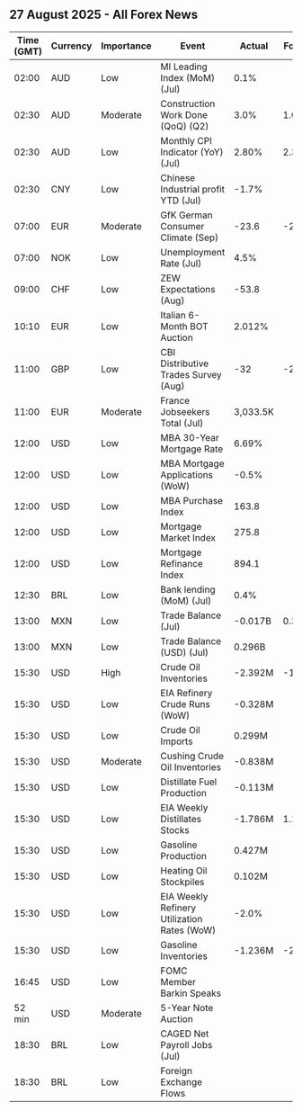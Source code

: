 ## 27 August 2025 - All Forex News

| Time (GMT) | Currency | Importance | Event | Actual | Forecast | Previous |
|------|----------|------------|-------|--------|----------|----------|
| 02:00 | AUD | Low | MI Leading Index (MoM) (Jul) | 0.1% |  | -0.0% |
| 02:30 | AUD | Moderate | Construction Work Done (QoQ) (Q2) | 3.0% | 1.0% | -0.3% |
| 02:30 | AUD | Low | Monthly CPI Indicator (YoY) (Jul) | 2.80% | 2.30% | 1.90% |
| 02:30 | CNY | Low | Chinese Industrial profit YTD (Jul) | -1.7% |  | -1.8% |
| 07:00 | EUR | Moderate | GfK German Consumer Climate (Sep) | -23.6 | -21.5 | -21.7 |
| 07:00 | NOK | Low | Unemployment Rate (Jul) | 4.5% |  | 5.5% |
| 09:00 | CHF | Low | ZEW Expectations (Aug) | -53.8 |  | 2.4 |
| 10:10 | EUR | Low | Italian 6-Month BOT Auction | 2.012% |  | 2.003% |
| 11:00 | GBP | Low | CBI Distributive Trades Survey (Aug) | -32 | -26 | -34 |
| 11:00 | EUR | Moderate | France Jobseekers Total (Jul) | 3,033.5K |  | 2,980.6K |
| 12:00 | USD | Low | MBA 30-Year Mortgage Rate | 6.69% |  | 6.68% |
| 12:00 | USD | Low | MBA Mortgage Applications (WoW) | -0.5% |  | -1.4% |
| 12:00 | USD | Low | MBA Purchase Index | 163.8 |  | 160.3 |
| 12:00 | USD | Low | Mortgage Market Index | 275.8 |  | 277.1 |
| 12:00 | USD | Low | Mortgage Refinance Index | 894.1 |  | 926.1 |
| 12:30 | BRL | Low | Bank lending (MoM) (Jul) | 0.4% |  | 0.5% |
| 13:00 | MXN | Low | Trade Balance (Jul) | -0.017B | 0.300B | 0.514B |
| 13:00 | MXN | Low | Trade Balance (USD) (Jul) | 0.296B |  | 0.690B |
| 15:30 | USD | High | Crude Oil Inventories | -2.392M | -1.700M | -6.014M |
| 15:30 | USD | Low | EIA Refinery Crude Runs (WoW) | -0.328M |  | 0.028M |
| 15:30 | USD | Low | Crude Oil Imports | 0.299M |  | -1.218M |
| 15:30 | USD | Moderate | Cushing Crude Oil Inventories | -0.838M |  | 0.419M |
| 15:30 | USD | Low | Distillate Fuel Production | -0.113M |  | 0.193M |
| 15:30 | USD | Low | EIA Weekly Distillates Stocks | -1.786M | 1.100M | 2.343M |
| 15:30 | USD | Low | Gasoline Production | 0.427M |  | -0.259M |
| 15:30 | USD | Low | Heating Oil Stockpiles | 0.102M |  | -0.503M |
| 15:30 | USD | Low | EIA Weekly Refinery Utilization Rates (WoW) | -2.0% |  | 0.2% |
| 15:30 | USD | Low | Gasoline Inventories | -1.236M | -2.500M | -2.720M |
| 16:45 | USD | Low | FOMC Member Barkin Speaks |  |  |  |
| 52 min | USD | Moderate | 5-Year Note Auction |  |  | 3.983% |
| 18:30 | BRL | Low | CAGED Net Payroll Jobs (Jul) |  |  | 166.62K |
| 18:30 | BRL | Low | Foreign Exchange Flows |  |  | 0.031B |
